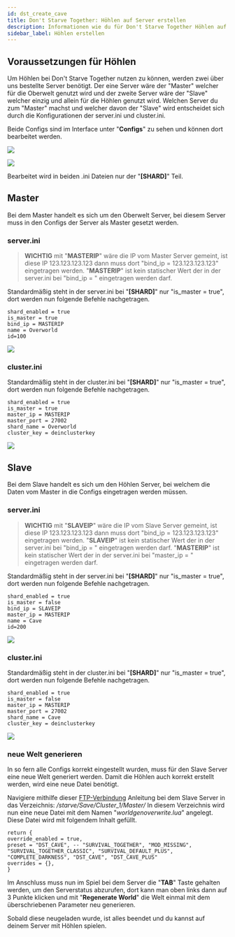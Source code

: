 ```yaml
---
id: dst_create_cave
title: Don't Starve Together: Höhlen auf Server erstellen
description: Informationen wie du für Don't Starve Together Höhlen auf Servern erstellst und verwendest - ZAP-Hosting.com Dokumentationen
sidebar_label: Höhlen erstellen
---
```


## Voraussetzungen für Höhlen

Um Höhlen bei Don't Starve Together nutzen zu können, werden zwei über uns bestellte Server benötigt.
Der eine Server wäre der "Master" welcher für die Oberwelt genutzt wird und der zweite Server wäre der "Slave" welcher einzig und allein für die Höhlen genutzt wird.
Welchen Server du zum "Master" machst und welcher davon der "Slave" wird entscheidet sich durch die Konfigurationen der server.ini und cluster.ini.

Beide Configs sind im Interface unter "**Configs**" zu sehen und können dort bearbeitet werden.

![](https://screensaver01.zap-hosting.com/index.php/s/8p5QjnQXAXswZGk/preview)

![](https://screensaver01.zap-hosting.com/index.php/s/CqRy9pYfTStopo6/preview)

Bearbeitet wird in beiden .ini Dateien nur der "**[SHARD]**" Teil.

## Master

Bei dem Master handelt es sich um den Oberwelt Server, bei diesem Server muss in den Configs der Server als Master gesetzt werden.

### server.ini

> **WICHTIG** mit "**MASTERIP**" wäre die IP vom Master Server gemeint, ist diese IP 123.123.123.123 dann muss dort "bind_ip = 123.123.123.123" eingetragen werden.
> "**MASTERIP**" ist kein statischer Wert der in der server.ini bei "bind_ip = " eingetragen werden darf.

Standardmäßig steht in der server.ini bei "**[SHARD]**" nur "is_master = true", dort werden nun folgende Befehle nachgetragen.

```
shard_enabled = true
is_master = true
bind_ip = MASTERIP
name = Overworld
id=100
```

![](https://screensaver01.zap-hosting.com/index.php/s/TDoHPHyBd9ZZ8LY/preview)

### cluster.ini

Standardmäßig steht in der cluster.ini bei "**[SHARD]**" nur "is_master = true", dort werden nun folgende Befehle nachgetragen.

```
shard_enabled = true
is_master = true
master_ip = MASTERIP
master_port = 27002
shard_name = Overworld
cluster_key = deinclusterkey
```

![](https://screensaver01.zap-hosting.com/index.php/s/DYcBWDzSgH3EJRz/preview)

## Slave

Bei dem Slave handelt es sich um den Höhlen Server, bei welchem die Daten vom Master in die Configs eingetragen werden müssen.

### server.ini

> **WICHTIG** mit "**SLAVEIP**" wäre die IP vom Slave Server gemeint, ist diese IP 123.123.123.123 dann muss dort "bind_ip = 123.123.123.123" eingetragen werden.
> "**SLAVEIP**" ist kein statischer Wert der in der server.ini bei "bind_ip = " eingetragen werden darf.
> "**MASTERIP**" ist kein statischer Wert der in der server.ini bei "master_ip = " eingetragen werden darf.

Standardmäßig steht in der server.ini bei "**[SHARD]**" nur "is_master = true", dort werden nun folgende Befehle nachgetragen.

```
shard_enabled = true
is_master = false
bind_ip = SLAVEIP
master_ip = MASTERIP
name = Cave
id=200
```

![](https://screensaver01.zap-hosting.com/index.php/s/aNpjmxDmzdTcCFH/preview)

### cluster.ini

Standardmäßig steht in der cluster.ini bei "**[SHARD]**" nur "is_master = true", dort werden nun folgende Befehle nachgetragen.

```
shard_enabled = true
is_master = false
master_ip = MASTERIP
master_port = 27002
shard_name = Cave
cluster_key = deinclusterkey
```

![](https://screensaver01.zap-hosting.com/index.php/s/FWtpJyt7K3swNnM/preview)

### neue Welt generieren

In so fern alle Configs korrekt eingestellt wurden, muss für den Slave Server eine neue Welt generiert werden.
Damit die Höhlen auch korrekt erstellt werden, wird eine neue Datei benötigt.

Navigiere mithilfe dieser [FTP-Verbindung](https://zap-hosting.com/guides/docs/de/gameserver_ftpaccess/) Anleitung bei dem Slave Server in das Verzeichnis: */starve/Save/Cluster_1/Master/*
In diesem Verzeichnis wird nun eine neue Datei mit dem Namen "*worldgenoverwrite.lua*" angelegt.
Diese Datei wird mit folgendem Inhalt gefüllt.

```
return {
override_enabled = true,
preset = "DST_CAVE", -- "SURVIVAL_TOGETHER", "MOD_MISSING", "SURVIVAL_TOGETHER_CLASSIC", "SURVIVAL_DEFAULT_PLUS", "COMPLETE_DARKNESS", "DST_CAVE", "DST_CAVE_PLUS"
overrides = {},
}
```

Im Anschluss muss nun im Spiel bei dem Server die "**TAB**" Taste gehalten werden, um den Serverstatus abzurufen, dort kann man oben links dann auf 3 Punkte klicken und mit "**Regenerate World**" die Welt einmal mit dem überschriebenen Parameter neu generieren.

Sobald diese neugeladen wurde, ist alles beendet und du kannst auf deinem Server mit Höhlen spielen.
